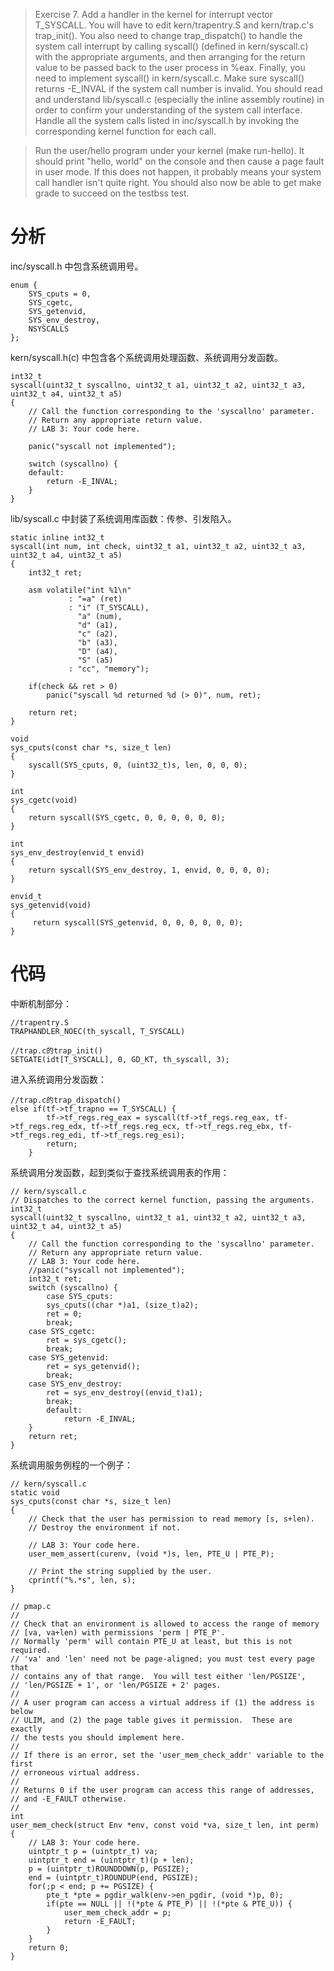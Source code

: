 >Exercise 7. Add a handler in the kernel for interrupt vector T_SYSCALL. You will have to edit kern/trapentry.S and kern/trap.c's trap_init(). You also need to change trap_dispatch() to handle the system call interrupt by calling syscall() (defined in kern/syscall.c) with the appropriate arguments, and then arranging for the return value to be passed back to the user process in %eax. Finally, you need to implement syscall() in kern/syscall.c. Make sure syscall() returns -E_INVAL if the system call number is invalid. You should read and understand lib/syscall.c (especially the inline assembly routine) in order to confirm your understanding of the system call interface. Handle all the system calls listed in inc/syscall.h by invoking the corresponding kernel function for each call.

> Run the user/hello program under your kernel (make run-hello). It should print "hello, world" on the console and then cause a page fault in user mode. If this does not happen, it probably means your system call handler isn't quite right. You should also now be able to get make grade to succeed on the testbss test.

# 分析

inc/syscall.h 中包含系统调用号。
```
enum {
	SYS_cputs = 0,
	SYS_cgetc,
	SYS_getenvid,
	SYS_env_destroy,
	NSYSCALLS
};
```

kern/syscall.h(c) 中包含各个系统调用处理函数、系统调用分发函数。
```
int32_t
syscall(uint32_t syscallno, uint32_t a1, uint32_t a2, uint32_t a3, uint32_t a4, uint32_t a5)
{
	// Call the function corresponding to the 'syscallno' parameter.
	// Return any appropriate return value.
	// LAB 3: Your code here.

	panic("syscall not implemented");

	switch (syscallno) {
	default:
		return -E_INVAL;
	}
}
```

lib/syscall.c 中封装了系统调用库函数：传参、引发陷入。
```
static inline int32_t
syscall(int num, int check, uint32_t a1, uint32_t a2, uint32_t a3, uint32_t a4, uint32_t a5)
{
	int32_t ret;

	asm volatile("int %1\n"
		     : "=a" (ret)
		     : "i" (T_SYSCALL),
		       "a" (num),
		       "d" (a1),
		       "c" (a2),
		       "b" (a3),
		       "D" (a4),
		       "S" (a5)
		     : "cc", "memory");

	if(check && ret > 0)
		panic("syscall %d returned %d (> 0)", num, ret);

	return ret;
}

void
sys_cputs(const char *s, size_t len)
{
	syscall(SYS_cputs, 0, (uint32_t)s, len, 0, 0, 0);
}

int
sys_cgetc(void)
{
	return syscall(SYS_cgetc, 0, 0, 0, 0, 0, 0);
}

int
sys_env_destroy(envid_t envid)
{
	return syscall(SYS_env_destroy, 1, envid, 0, 0, 0, 0);
}

envid_t
sys_getenvid(void)
{
	 return syscall(SYS_getenvid, 0, 0, 0, 0, 0, 0);
}
```

# 代码

中断机制部分：
```
//trapentry.S
TRAPHANDLER_NOEC(th_syscall, T_SYSCALL)

//trap.c的trap_init()
SETGATE(idt[T_SYSCALL], 0, GD_KT, th_syscall, 3);
```

进入系统调用分发函数：
```
//trap.c的trap_dispatch()
else if(tf->tf_trapno == T_SYSCALL) {
		tf->tf_regs.reg_eax = syscall(tf->tf_regs.reg_eax, tf->tf_regs.reg_edx, tf->tf_regs.reg_ecx, tf->tf_regs.reg_ebx, tf->tf_regs.reg_edi, tf->tf_regs.reg_esi);
		return;
	}
```

系统调用分发函数，起到类似于查找系统调用表的作用：
```
// kern/syscall.c
// Dispatches to the correct kernel function, passing the arguments.
int32_t
syscall(uint32_t syscallno, uint32_t a1, uint32_t a2, uint32_t a3, uint32_t a4, uint32_t a5)
{
	// Call the function corresponding to the 'syscallno' parameter.
	// Return any appropriate return value.
	// LAB 3: Your code here.
	//panic("syscall not implemented");
	int32_t ret;
	switch (syscallno) {
		case SYS_cputs:
        sys_cputs((char *)a1, (size_t)a2);
        ret = 0;
        break;
    case SYS_cgetc:
        ret = sys_cgetc();
        break;
    case SYS_getenvid:
        ret = sys_getenvid();
        break;
    case SYS_env_destroy:
        ret = sys_env_destroy((envid_t)a1);
        break;
		default:
			return -E_INVAL;
	}
	return ret;
}
```

系统调用服务例程的一个例子：
```
// kern/syscall.c
static void
sys_cputs(const char *s, size_t len)
{
	// Check that the user has permission to read memory [s, s+len).
	// Destroy the environment if not.

	// LAB 3: Your code here.
	user_mem_assert(curenv, (void *)s, len, PTE_U | PTE_P);

	// Print the string supplied by the user.
	cprintf("%.*s", len, s);
}

// pmap.c
//
// Check that an environment is allowed to access the range of memory
// [va, va+len) with permissions 'perm | PTE_P'.
// Normally 'perm' will contain PTE_U at least, but this is not required.
// 'va' and 'len' need not be page-aligned; you must test every page that
// contains any of that range.  You will test either 'len/PGSIZE',
// 'len/PGSIZE + 1', or 'len/PGSIZE + 2' pages.
//
// A user program can access a virtual address if (1) the address is below
// ULIM, and (2) the page table gives it permission.  These are exactly
// the tests you should implement here.
//
// If there is an error, set the 'user_mem_check_addr' variable to the first
// erroneous virtual address.
//
// Returns 0 if the user program can access this range of addresses,
// and -E_FAULT otherwise.
//
int
user_mem_check(struct Env *env, const void *va, size_t len, int perm)
{
	// LAB 3: Your code here.
	uintptr_t p = (uintptr_t) va;
	uintptr_t end = (uintptr_t)(p + len);
	p = (uintptr_t)ROUNDDOWN(p, PGSIZE);
	end = (uintptr_t)ROUNDUP(end, PGSIZE);
	for(;p < end; p += PGSIZE) {
		pte_t *pte = pgdir_walk(env->en_pgdir, (void *)p, 0);
		if(pte == NULL || !(*pte & PTE_P) || !(*pte & PTE_U)) {
			user_mem_check_addr = p;
			return -E_FAULT;
		}
	}
	return 0;
}
```